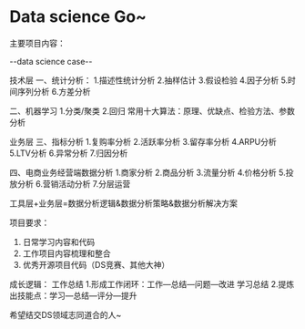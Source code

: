 # Data science  Go~
主要项目内容：

--data science case--


技术层
一、统计分析：
1.描述性统计分析
2.抽样估计
3.假设检验
4.因子分析
5.时间序列分析
6.方差分析

二、机器学习
1.分类/聚类
2.回归
常用十大算法：原理、优缺点、检验方法、参数分析

业务层
三、指标分析
1.复购率分析
2.活跃率分析
3.留存率分析
4.ARPU分析
5.LTV分析
6.异常分析
7.归因分析

四、电商业务经营端数据分析
1.商家分析
2.商品分析
3.流量分析
4.价格分析
5.投放分析
6.营销活动分析
7.分层运营

工具层+业务层=数据分析逻辑&数据分析策略&数据分析解决方案

项目要求：
1. 日常学习内容和代码
2. 工作项目内容梳理和整合
3. 优秀开源项目代码（DS竞赛、其他大神）

成长逻辑：
工作总结	1.形成工作闭环：工作—总结—问题—改进
学习总结	2.提炼出技能点：学习—总结—评分—提升

希望结交DS领域志同道合的人~



